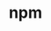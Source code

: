 ---
blog: https://blog.npmjs.com/
codehost: https://github.com/https://github.com/npm
guide: https://github.com/npm/logos
images:
- npmjs-tile.svg
- npmjs-ar21.svg
- npmjs-icon.svg
logohandle: npmjs
sort: npmjs
title: npm
twitter: https://x.com/npmjs
website: https://www.npmjs.com/
wikipedia: https://en.wikipedia.org/wiki/Npm_(software)
---
